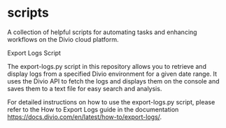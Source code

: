 # scripts
A collection of helpful scripts for automating tasks and enhancing workflows on the Divio cloud platform.

Export Logs Script

The export-logs.py script in this repository allows you to retrieve and display logs from a specified Divio environment for a given date range. It uses the Divio API to fetch the logs and displays them on the console and saves them to a text file for easy search and analysis.

For detailed instructions on how to use the export-logs.py script, please refer to the How to Export Logs guide in the documentation https://docs.divio.com/en/latest/how-to/export-logs/. 

